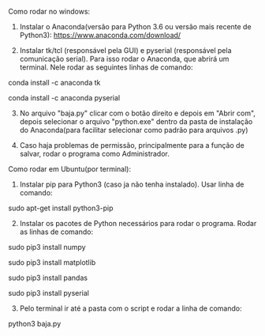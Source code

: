 Como rodar no windows:

1) Instalar o Anaconda(versão para Python 3.6 ou versão mais recente de Python3): 
https://www.anaconda.com/download/

2) Instalar tk/tcl (responsável pela GUI) e pyserial (responsável pela comunicação serial).
Para isso rodar o Anaconda, que abrirá um terminal. Nele rodar as seguintes linhas de comando:

conda install -c anaconda tk

conda install -c anaconda pyserial

3) No arquivo "baja.py" clicar com o botão direito e depois em "Abrir com", depois selecionar o arquivo "python.exe" dentro da pasta de instalação do Anaconda(para facilitar selecionar como padrão para arquivos .py)

4) Caso haja problemas de permissão, principalmente para a função de salvar, rodar o programa como Administrador.



Como rodar em Ubuntu(por terminal):


1) Instalar pip para Python3 (caso ja não tenha instalado). Usar linha de comando:

sudo apt-get install python3-pip


2) Instalar os pacotes de Python necessários para rodar o programa. Rodar as linhas de comando:

sudo pip3 install numpy

sudo pip3 install matplotlib

sudo pip3 install pandas

sudo pip3 install pyserial


3) Pelo terminal ir até a pasta com o script e rodar a linha de comando:

python3 baja.py
